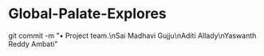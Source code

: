 # Global-Palate-Explores
git commit -m "• Project team.\nSai Madhavi Gujju\nAditi Allady\nYaswanth Reddy Ambati"

